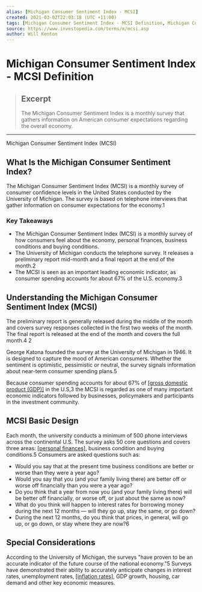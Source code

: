 ```yaml
---
alias: [Michigan Consumer Sentiment Index - MCSI]
created: 2021-03-02T22:03:18 (UTC +11:00)
tags: [Michigan Consumer Sentiment Index - MCSI Definition, Michigan Consumer Sentiment Index (MCSI)]
source: https://www.investopedia.com/terms/m/mcsi.asp
author: Will Kenton
---
```


# Michigan Consumer Sentiment Index - MCSI Definition

> ## Excerpt
> The Michigan Consumer Sentiment Index is a monthly survey that gathers information on American consumer expectations regarding the overall economy.

---

Michigan Consumer Sentiment Index (MCSI)
## What Is the Michigan Consumer Sentiment Index?

The Michigan Consumer Sentiment Index (MCSI) is a monthly survey of consumer confidence levels in the United States conducted by the University of Michigan. The survey is based on telephone interviews that gather information on consumer expectations for the economy.1

### Key Takeaways

-   The Michigan Consumer Sentiment Index (MCSI) is a monthly survey of how consumers feel about the economy, personal finances, business conditions and buying conditions.
-   The University of Michigan conducts the telephone survey. It releases a preliminary report mid-month and a final report at the end of the month.2
-   The MCSI is seen as an important leading economic indicator, as consumer spending accounts for about 67% of the U.S. economy.3

## Understanding the Michigan Consumer Sentiment Index (MCSI)

The preliminary report is generally released during the middle of the month and covers survey responses collected in the first two weeks of the month. The final report is released at the end of the month and covers the full month.4 2

George Katona founded the survey at the University of Michigan in 1946. It is designed to capture the mood of American consumers. Whether the sentiment is optimistic, pessimistic or neutral, the survey signals information about near-term consumer spending plans.5

Because consumer spending accounts for about 67% of [[gross domestic product (GDP)]](https://www.investopedia.com/terms/g/gdp.asp) in the U.S,3 the MCSI is regarded as one of many important economic indicators followed by businesses, policymakers and participants in the investment community.

## MCSI Basic Design

Each month, the university conducts a minimum of 500 phone interviews across the continental U.S. The survey asks 50 core questions and covers three areas: [[personal finances]](https://www.investopedia.com/terms/p/personalfinance.asp), business condition and buying conditions.5 Consumers are asked questions such as:

-   Would you say that at the present time business conditions are better or worse than they were a year ago?
-   Would you say that you (and your family living there) are better off or worse off financially than you were a year ago?
-   Do you think that a year from now you (and your family living there) will be better off financially, or worse off, or just about the same as now?
-   What do you think will happen to interest rates for borrowing money during the next 12 months — will they go up, stay the same, or go down?
-   During the next 12 months, do you think that prices, in general, will go up, or go down, or stay where they are now?6

## Special Considerations

According to the University of Michigan, the surveys "have proven to be an accurate indicator of the future course of the national economy."5 Surveys have demonstrated their ability to accurately anticipate changes in interest rates, unemployment rates, [[inflation rates]](https://www.investopedia.com/terms/i/inflation.asp), GDP growth, housing, car demand and other key economic measures.
